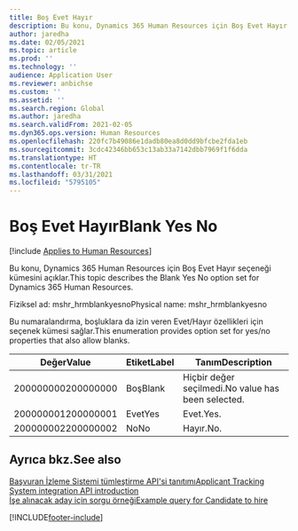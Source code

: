 ```yaml
---
title: Boş Evet Hayır
description: Bu konu, Dynamics 365 Human Resources için Boş Evet Hayır seçeneği kümesini açıklar.
author: jaredha
ms.date: 02/05/2021
ms.topic: article
ms.prod: ''
ms.technology: ''
audience: Application User
ms.reviewer: anbichse
ms.custom: ''
ms.assetid: ''
ms.search.region: Global
ms.author: jaredha
ms.search.validFrom: 2021-02-05
ms.dyn365.ops.version: Human Resources
ms.openlocfilehash: 220fc7b49086e1dadb80ea8d0dd9bfcbe2fda1eb
ms.sourcegitcommit: 3cdc42346bb653c13ab33a7142dbb7969f1f6dda
ms.translationtype: HT
ms.contentlocale: tr-TR
ms.lasthandoff: 03/31/2021
ms.locfileid: "5795105"
---
```

# <a name="blank-yes-no"></a><span data-ttu-id="da80e-103">Boş Evet Hayır</span><span class="sxs-lookup"><span data-stu-id="da80e-103">Blank Yes No</span></span>

[!include [Applies to Human Resources](../includes/applies-to-hr.md)]

<span data-ttu-id="da80e-104">Bu konu, Dynamics 365 Human Resources için Boş Evet Hayır seçeneği kümesini açıklar.</span><span class="sxs-lookup"><span data-stu-id="da80e-104">This topic describes the Blank Yes No option set for Dynamics 365 Human Resources.</span></span>

<span data-ttu-id="da80e-105">Fiziksel ad: mshr_hrmblankyesno</span><span class="sxs-lookup"><span data-stu-id="da80e-105">Physical name: mshr_hrmblankyesno</span></span>

<span data-ttu-id="da80e-106">Bu numaralandırma, boşluklara da izin veren Evet/Hayır özellikleri için seçenek kümesi sağlar.</span><span class="sxs-lookup"><span data-stu-id="da80e-106">This enumeration provides option set for yes/no properties that also allow blanks.</span></span>

| <span data-ttu-id="da80e-107">Değer</span><span class="sxs-lookup"><span data-stu-id="da80e-107">Value</span></span> | <span data-ttu-id="da80e-108">Etiket</span><span class="sxs-lookup"><span data-stu-id="da80e-108">Label</span></span> | <span data-ttu-id="da80e-109">Tanım</span><span class="sxs-lookup"><span data-stu-id="da80e-109">Description</span></span> |
| --- | --- | --- |
| <span data-ttu-id="da80e-110">200000000</span><span class="sxs-lookup"><span data-stu-id="da80e-110">200000000</span></span> | <span data-ttu-id="da80e-111">Boş</span><span class="sxs-lookup"><span data-stu-id="da80e-111">Blank</span></span> | <span data-ttu-id="da80e-112">Hiçbir değer seçilmedi.</span><span class="sxs-lookup"><span data-stu-id="da80e-112">No value has been selected.</span></span> |
| <span data-ttu-id="da80e-113">200000001</span><span class="sxs-lookup"><span data-stu-id="da80e-113">200000001</span></span> | <span data-ttu-id="da80e-114">Evet</span><span class="sxs-lookup"><span data-stu-id="da80e-114">Yes</span></span> | <span data-ttu-id="da80e-115">Evet.</span><span class="sxs-lookup"><span data-stu-id="da80e-115">Yes.</span></span> |
| <span data-ttu-id="da80e-116">200000002</span><span class="sxs-lookup"><span data-stu-id="da80e-116">200000002</span></span> | <span data-ttu-id="da80e-117">No</span><span class="sxs-lookup"><span data-stu-id="da80e-117">No</span></span> | <span data-ttu-id="da80e-118">Hayır.</span><span class="sxs-lookup"><span data-stu-id="da80e-118">No.</span></span> |

## <a name="see-also"></a><span data-ttu-id="da80e-119">Ayrıca bkz.</span><span class="sxs-lookup"><span data-stu-id="da80e-119">See also</span></span>

[<span data-ttu-id="da80e-120">Başvuran İzleme Sistemi tümleştirme API'si tanıtımı</span><span class="sxs-lookup"><span data-stu-id="da80e-120">Applicant Tracking System integration API introduction</span></span>](hr-admin-integration-ats-api-introduction.md)<br>
[<span data-ttu-id="da80e-121">İşe alınacak aday için sorgu örneği</span><span class="sxs-lookup"><span data-stu-id="da80e-121">Example query for Candidate to hire</span></span>](hr-admin-integration-ats-api-candidate-to-hire-example-query.md)


[!INCLUDE[footer-include](../includes/footer-banner.md)]